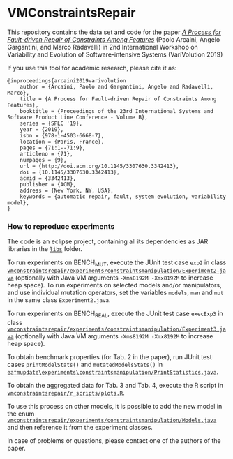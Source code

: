 # VMConstraintsRepair
This repository contains the data set and code for the paper 
[*A Process for Fault-driven Repair of Constraints Among Features*](https://dl.acm.org/citation.cfm?doid=3307630.3342413)
(Paolo Arcaini, Angelo Gargantini, and Marco Radavelli) in 2nd International Workshop on Variability and Evolution of Software-intensive Systems (VariVolution 2019)

If you use this tool for academic research, please cite it as:
```
@inproceedings{arcaini2019varivolution
	author = {Arcaini, Paolo and Gargantini, Angelo and Radavelli, Marco},
	title = {A Process for Fault-driven Repair of Constraints Among Features},
	booktitle = {Proceedings of the 23rd International Systems and Software Product Line Conference - Volume B},
	series = {SPLC '19},
	year = {2019},
	isbn = {978-1-4503-6668-7},
	location = {Paris, France},
	pages = {71:1--71:9},
	articleno = {71},
	numpages = {9},
	url = {http://doi.acm.org/10.1145/3307630.3342413},
	doi = {10.1145/3307630.3342413},
	acmid = {3342413},
	publisher = {ACM},
	address = {New York, NY, USA},
	keywords = {automatic repair, fault, system evolution, variability model},
} 
```

### How to reproduce experiments
The code is an eclipse project, containing all its dependencies as JAR libraries in the [`libs`](vmconstraintsrepair/libs/) folder.

To run experiments on BENCH<sub>MUT</sub>, execute the JUnit test case `exp2` in class [`vmconstraintsrepair/experiments/constraintsmanipulation/Experiment2.java`](./vmconstraintsrepair/experiments/constraintsmanipulation/Experiment2.java) (optionally with Java VM arguments `-Xms8192M -Xmx8192M` to increase heap space). 
To run experiments on selected models and/or manipulators, and use individual mutation operators, set the variables `models`, `man` and `mut` in the same class `Experiment2.java`.

To run experiments on BENCH<sub>REAL</sub>, execute the JUnit test case `execExp3` in class [`vmconstraintsrepair/experiments/constraintsmanipulation/Experiment3.java`](./vmconstraintsrepair/experiments/constraintsmanipulation/Experiment3.java) (optionally with Java VM arguments `-Xms8192M -Xmx8192M` to increase heap space). 

To obtain benchmark properties (for Tab. 2 in the paper), run JUnit test cases `printModelStats()` and `mutatedModelsStats()` in [`eafmupdate\experiments\constraintsmanipulation/PrintStatistics.java`](./eafmupdate\experiments\constraintsmanipulation/PrintStatistics.java).

To obtain the aggregated data for Tab. 3 and Tab. 4, execute the R script in [`vmconstraintsrepair/r_scripts/plots.R`](vmconstraintsrepair/r_scripts/plots.R).

To use this process on other models, it is possible to add the new model in the enum [`vmconstraintsrepair/experiments/constraintsmanipulation/Models.java`](vmconstraintsrepair/experiments/constraintsmanipulation/Models.java) and then reference it from the experiment classes.

In case of problems or questions, please contact one of the authors of the paper.
